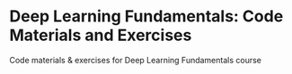 # Deep Learning Fundamentals: Code Materials and Exercises


Code materials &amp; exercises for Deep Learning Fundamentals course
